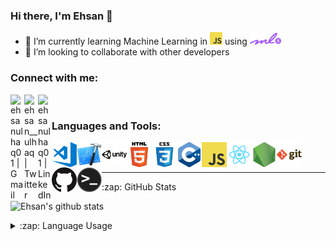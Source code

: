 ### Hi there, I'm Ehsan 👋

- 🌱 I’m currently learning Machine Learning in <img alt="JavaScript" width="20" src="https://raw.githubusercontent.com/github/explore/80688e429a7d4ef2fca1e82350fe8e3517d3494d/topics/javascript/javascript.png" /> using <img  alt="ml5.js" width="50" src="./ml5js.png" />
- 👯 I’m looking to collaborate with other developers

### Connect with me:

[<img align="left" alt="ehsanulhaq01 | Gmail" width="22px" src="https://cdn.jsdelivr.net/npm/simple-icons@v3/icons/gmail.svg" />][gmail]
[<img align="left" alt="ehsan__ulhaq | Twitter" width="22px" src="https://cdn.jsdelivr.net/npm/simple-icons@v3/icons/twitter.svg" />][twitter]
[<img align="left" alt="ehsanulhaq01 | LinkedIn" width="22px" src="https://cdn.jsdelivr.net/npm/simple-icons@v3/icons/linkedin.svg" />][linkedin]

<br />

### Languages and Tools:

<img align="left" alt="Visual Studio Code" width="40" src="https://raw.githubusercontent.com/github/explore/80688e429a7d4ef2fca1e82350fe8e3517d3494d/topics/visual-studio-code/visual-studio-code.png" />
<img align="left" alt="Xcode" width="40" src="https://raw.githubusercontent.com/github/explore/80688e429a7d4ef2fca1e82350fe8e3517d3494d/topics/xcode/xcode.png" />
<img align="left" alt="Unity" width="40" src="https://raw.githubusercontent.com/github/explore/80688e429a7d4ef2fca1e82350fe8e3517d3494d/topics/unity/unity.png" />
<img align="left" alt="HTML5" width="40" src="https://raw.githubusercontent.com/github/explore/80688e429a7d4ef2fca1e82350fe8e3517d3494d/topics/html/html.png" />
<img align="left" alt="CSS3" width="40" src="https://raw.githubusercontent.com/github/explore/80688e429a7d4ef2fca1e82350fe8e3517d3494d/topics/css/css.png" />
<img align="left" alt="C++" width="40" src="https://raw.githubusercontent.com/github/explore/80688e429a7d4ef2fca1e82350fe8e3517d3494d/topics/cpp/cpp.png" />
<img align="left" alt="JavaScript" width="40" src="https://raw.githubusercontent.com/github/explore/80688e429a7d4ef2fca1e82350fe8e3517d3494d/topics/javascript/javascript.png" />
<img align="left" alt="React" width="40" src="https://raw.githubusercontent.com/github/explore/80688e429a7d4ef2fca1e82350fe8e3517d3494d/topics/react/react.png" />
<img align="left" alt="Node.js" width="40" src="https://raw.githubusercontent.com/github/explore/80688e429a7d4ef2fca1e82350fe8e3517d3494d/topics/nodejs/nodejs.png" />
<img align="left" alt="Git" width="40" src="https://raw.githubusercontent.com/github/explore/80688e429a7d4ef2fca1e82350fe8e3517d3494d/topics/git/git.png" />
<img align="left" alt="GitHub" width="40" src="https://raw.githubusercontent.com/github/explore/78df643247d429f6cc873026c0622819ad797942/topics/github/github.png" />
<img align="left" alt="Terminal" width="40" src="https://raw.githubusercontent.com/github/explore/80688e429a7d4ef2fca1e82350fe8e3517d3494d/topics/terminal/terminal.png" />

<br />
<br />

---

<summary>:zap: GitHub Stats</summary>

![Ehsan's github stats](https://github-readme-stats.vercel.app/api?username=ehsanulhaq001&show_icons=true&theme=gradient&hide=stars,prs)

<details>
<summary>:zap: Language Usage</summary>

[![Top Langs](https://github-readme-stats.vercel.app/api/top-langs/?username=ehsanulhaq001&layout=compact&langs_count=8)](https://github.com/anuraghazra/github-readme-stats)

</details>

[gmail]: mailto:ehsanulhaqkhawja01@gmail.com
[twitter]: https://twitter.com/ehsan__ulhaq
[linkedin]: https://linkedin.com/in/ehsanulhaq01
